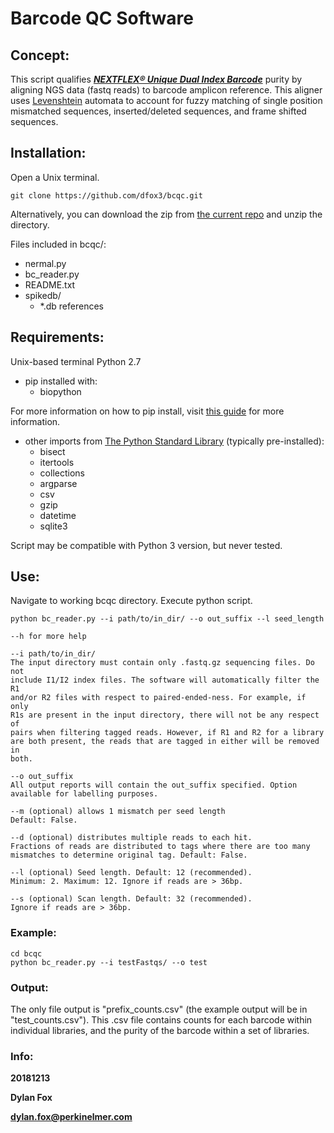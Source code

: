 # Barcode QC Software



## Concept:

This script qualifies **_[NEXTFLEX® Unique Dual Index Barcode](https://perkinelmer-appliedgenomics.com/library-preparation-kits/nextflex-ngs-barcodes/nextflex-unique-dual-index-barcodes/)_** purity by aligning NGS data (fastq reads) to barcode amplicon reference. This aligner uses [Levenshtein](https://en.wikipedia.org/wiki/Levenshtein_distance) automata to account for fuzzy matching of single position mismatched sequences, inserted/deleted sequences, and frame shifted sequences. 



## Installation:

Open a Unix terminal.

`git clone https://github.com/dfox3/bcqc.git`

Alternatively, you can download the zip from [the current repo](https://github.com/dfox3/bcqc) and unzip the directory.


Files included in bcqc/:
 - nermal.py
 - bc_reader.py
 - README.txt
 - spikedb/
    - \*.db references



## Requirements:

Unix-based terminal
Python 2.7
 - pip installed with:
    - biopython

For more information on how to pip install, visit [this guide](https://packaging.python.org/tutorials/installing-packages/#ensure-you-can-run-pip-from-the-command-line) for more information.

 - other imports from [The Python Standard Library](https://docs.python.org/2/library/) (typically pre-installed):
    - bisect
    - itertools
    - collections
    - argparse
    - csv
    - gzip
    - datetime
    - sqlite3

Script may be compatible with Python 3 version, but never tested.



## Use:

Navigate to working bcqc directory.
Execute python script.

```
python bc_reader.py --i path/to/in_dir/ --o out_suffix --l seed_length

--h for more help

--i path/to/in_dir/
The input directory must contain only .fastq.gz sequencing files. Do not
include I1/I2 index files. The software will automatically filter the R1
and/or R2 files with respect to paired-ended-ness. For example, if only 
R1s are present in the input directory, there will not be any respect of
pairs when filtering tagged reads. However, if R1 and R2 for a library
are both present, the reads that are tagged in either will be removed in
both.

--o out_suffix
All output reports will contain the out_suffix specified. Option 
available for labelling purposes.

--m (optional) allows 1 mismatch per seed length 
Default: False.

--d (optional) distributes multiple reads to each hit.
Fractions of reads are distributed to tags where there are too many 
mismatches to determine original tag. Default: False.

--l (optional) Seed length. Default: 12 (recommended). 
Minimum: 2. Maximum: 12. Ignore if reads are > 36bp.

--s (optional) Scan length. Default: 32 (recommended). 
Ignore if reads are > 36bp.
```



### Example:

```
cd bcqc
python bc_reader.py --i testFastqs/ --o test
```



### Output:
	
The only file output is "prefix_counts.csv" (the example output will be in 
"test_counts.csv"). This .csv file contains counts for each barcode within 
individual libraries, and the purity of the barcode within a set of libraries. 



### Info:

**20181213**

**Dylan Fox**

**dylan.fox@perkinelmer.com**